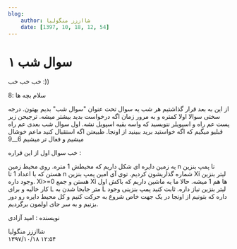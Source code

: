 ```yaml
---
blog:
    author: شااززز منگولیا
    date: [1397, 10, 18, 12, 54]
---
```

# سوال شب ۱

<div class="cnt">
<p>خب خب خب :))</p>
<p>سلام بچه ها :8</p>
<p>از این به بعد قرار گذاشتیم هر شب یه سوال تحت عنوان "سوال شب" بدیم بهتون. درجه سختی سوالا اولا کمتره و به مرور زمان اگه درخواست بدید بیشتر میشه. ترجیحن زیر پست عم راه و اسپویلر ننویسید که واسه بقیه اسپویل نشه. اول سوال شب بعدی عم راه قبلیو میگیم که اگه خواستید برید ببینید از اونجا. طبیعتن اگه استقبال کنید ماعم خوشال میشیم و فعال تر میشیم 6__9</p>

<p>خب سوال اول از این قراره :</p>
<p>یه زمین دایره ای شکل داریم که محیطش 1 متره. روی محیط زمین n تا پمپ بنزین هستن که با اعداد 1 تا n شماره گذاریشون کردیم. توی آی امین پمپ بنزین Xi لیتر بنزین وجود داره. Xi&gt;=0 هستن و جمع Xi ها هم 1 میشه. حالا ما یه ماشین داریم که باکش اول کار خالیه و برای L متر جابجا شدن به L لیتر بنزین نیاز داره. ثابت کنید پمپ بنزینی وجود داره که بتونیم از اونجا در یک جهت خاص شروع به حرکت کنیم و کل محیط دایره رو دور بزنیم و به سر جای اولمون برگردیم.</p>

<p>نویسنده : امید آزادی</p>
</div>

<div class="blog-info">
    <div class="blog-author">شااززز منگولیا</div>
    <div class="blog-date">۱۳۹۷/۱۰/۱۸ ۱۲:۵۴</div>
</div>

